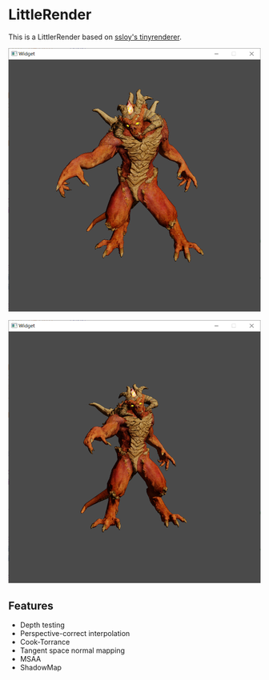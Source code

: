# LittleRender

This is a LittlerRender based on [ssloy's tinyrenderer](https://github.com/ssloy/tinyrenderer). 

![image](https://github.com/Thestar-F/LittleRender/blob/main/img/img1.png)

![image](https://github.com/Thestar-F/LittleRender/blob/main/img/img2.png)


## Features

- Depth testing
- Perspective-correct interpolation
- Cook-Torrance
- Tangent space normal mapping
- MSAA
- ShadowMap
